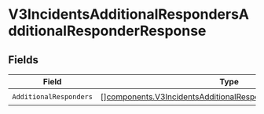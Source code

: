 # V3IncidentsAdditionalRespondersAdditionalResponderResponse


## Fields

| Field                                                                                                                                            | Type                                                                                                                                             | Required                                                                                                                                         | Description                                                                                                                                      |
| ------------------------------------------------------------------------------------------------------------------------------------------------ | ------------------------------------------------------------------------------------------------------------------------------------------------ | ------------------------------------------------------------------------------------------------------------------------------------------------ | ------------------------------------------------------------------------------------------------------------------------------------------------ |
| `AdditionalResponders`                                                                                                                           | [][components.V3IncidentsAdditionalRespondersAdditionalResponder](../../models/components/v3incidentsadditionalrespondersadditionalresponder.md) | :heavy_check_mark:                                                                                                                               | N/A                                                                                                                                              |